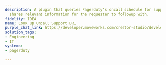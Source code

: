 ```yaml
---
description: A plugin that queries Pagerduty's oncall schedule for support DRI, and
  shares relevant information for the requester to followup with.
fidelity: IDEA
name: Look up Oncall Support DRI
purple_chat_link: https://developer.moveworks.com/creator-studio/developer-tools/purple-chat-builder/?workspace=%7B%22title%22%3A%22My+Workspace%22%2C%22mocks%22%3A%5B%7B%22id%22%3A1636%2C%22title%22%3A%22Mock+1%22%2C%22transcript%22%3A%7B%22settings%22%3A%7B%22colorStyle%22%3A%22LIGHT%22%2C%22startTime%22%3A%2211%3A43+AM%22%2C%22defaultPerson%22%3A%22GWEN%22%2C%22editable%22%3Atrue%2C%22botName%22%3A%22%22%2C%22botImageUrl%22%3A%22%22%7D%2C%22messages%22%3A%5B%7B%22from%22%3A%22USER%22%2C%22text%22%3A%22Who%27s+the+oncall+engineer+for+the+current+outage%3F%22%7D%2C%7B%22from%22%3A%22ANNOTATION%22%2C%22text%22%3A%22Trigger%3A+User+requires+support+for+an+engineering+outage%5Cn1.+Query+PagerDuty+for+oncall+engineer+details%5Cn2.+Return+oncall+engineer%2C+support+group%2C+and+other+relevant+details.%22%7D%2C%7B%22from%22%3A%22BOT%22%2C%22text%22%3A%22%F0%9F%91%8D+I+found+the+oncall+details+for+you.+Please+see+below+for+the+information%3A%22%2C%22cards%22%3A%5B%7B%22text%22%3A%22%3Cb%3EOncall+Engineer%3A%3C%2Fb%3E+Alex+Johnson+%3Cbr%3E%3Cb%3ESupport+Group%3A%3C%2Fb%3E+Infrastructure+Team%3Cbr%3E%3Cb%3EEmail%3A%3C%2Fb%3E+%3Ca+href%3D%27mailto%3Aalex.johnson%40example.com%27%3Ealex.johnson%40example.com%3C%2Fa%3E%3Cbr%3E%3Cb%3EPhone%3A%3C%2Fb%3E+%2B123456789%22%7D%2C%7B%22title%22%3A%22Need+further+assistance%3F%22%2C%22buttons%22%3A%5B%7B%22style%22%3A%22PRIMARY%22%2C%22text%22%3A%22Email+Alex%22%7D%2C%7B%22text%22%3A%22Message+Alex%22%7D%5D%7D%5D%7D%5D%7D%7D%5D%2C%22botSettings%22%3A%7B%22name%22%3A%22%22%2C%22imageUrl%22%3A%22%22%7D%7D
solution_tags:
- Engineering
- IT
systems:
- pagerduty

---
```

